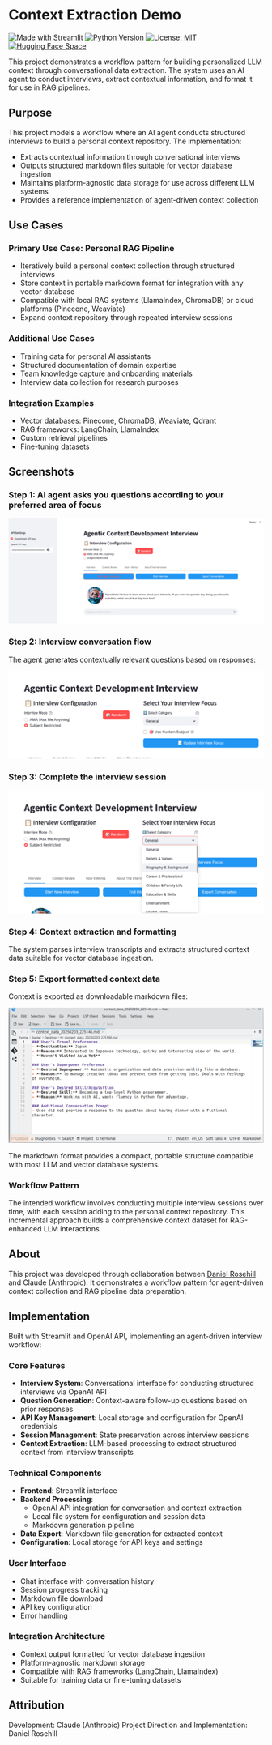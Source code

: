 # Context Extraction Demo

[![Made with Streamlit](https://img.shields.io/badge/Made%20with-Streamlit-FF4B4B.svg)](https://www.streamlit.io)
[![Python Version](https://img.shields.io/badge/python-3.8%2B-blue)](https://www.python.org)
[![License: MIT](https://img.shields.io/badge/License-MIT-yellow.svg)](https://opensource.org/licenses/MIT)
[![Hugging Face Space](https://img.shields.io/badge/🤗%20Hugging%20Face-Space-blue)](https://huggingface.co/spaces/danielrosehill/AI-Context-Generation-Interviews)

This project demonstrates a workflow pattern for building personalized LLM context through conversational data extraction. The system uses an AI agent to conduct interviews, extract contextual information, and format it for use in RAG pipelines.

## Purpose

This project models a workflow where an AI agent conducts structured interviews to build a personal context repository. The implementation:
- Extracts contextual information through conversational interviews
- Outputs structured markdown files suitable for vector database ingestion
- Maintains platform-agnostic data storage for use across different LLM systems
- Provides a reference implementation of agent-driven context collection

## Use Cases

### Primary Use Case: Personal RAG Pipeline
- Iteratively build a personal context collection through structured interviews
- Store context in portable markdown format for integration with any vector database
- Compatible with local RAG systems (LlamaIndex, ChromaDB) or cloud platforms (Pinecone, Weaviate)
- Expand context repository through repeated interview sessions

### Additional Use Cases
- Training data for personal AI assistants
- Structured documentation of domain expertise
- Team knowledge capture and onboarding materials
- Interview data collection for research purposes

### Integration Examples
- Vector databases: Pinecone, ChromaDB, Weaviate, Qdrant
- RAG frameworks: LangChain, LlamaIndex
- Custom retrieval pipelines
- Fine-tuning datasets

## Screenshots

### Step 1: AI agent asks you questions according to your preferred area of focus

 ![alt text](screenshots/v2/1.png)

### Step 2: Interview conversation flow

The agent generates contextually relevant questions based on responses:

 ![alt text](screenshots/v2/2.png)

### Step 3: Complete the interview session

 ![alt text](screenshots/v2/3.png)

### Step 4: Context extraction and formatting

The system parses interview transcripts and extracts structured context data suitable for vector database ingestion.

### Step 5: Export formatted context data

Context is exported as downloadable markdown files:

![alt text](screenshots/2/5.png)

The markdown format provides a compact, portable structure compatible with most LLM and vector database systems.

### Workflow Pattern

The intended workflow involves conducting multiple interview sessions over time, with each session adding to the personal context repository. This incremental approach builds a comprehensive context dataset for RAG-enhanced LLM interactions. 
 
## About

This project was developed through collaboration between [Daniel Rosehill](https://danielrosehill.com) and Claude (Anthropic). It demonstrates a workflow pattern for agent-driven context collection and RAG pipeline data preparation.

## Implementation

Built with Streamlit and OpenAI API, implementing an agent-driven interview workflow:

### Core Features
- **Interview System**: Conversational interface for conducting structured interviews via OpenAI API
- **Question Generation**: Context-aware follow-up questions based on prior responses
- **API Key Management**: Local storage and configuration for OpenAI credentials
- **Session Management**: State preservation across interview sessions
- **Context Extraction**: LLM-based processing to extract structured context from interview transcripts

### Technical Components
- **Frontend**: Streamlit interface
- **Backend Processing**:
  - OpenAI API integration for conversation and context extraction
  - Local file system for configuration and session data
  - Markdown generation pipeline
- **Data Export**: Markdown file generation for extracted context
- **Configuration**: Local storage for API keys and settings

### User Interface
- Chat interface with conversation history
- Session progress tracking
- Markdown file download
- API key configuration
- Error handling

### Integration Architecture
- Context output formatted for vector database ingestion
- Platform-agnostic markdown storage
- Compatible with RAG frameworks (LangChain, LlamaIndex)
- Suitable for training data or fine-tuning datasets

## Attribution

Development: Claude (Anthropic)
Project Direction and Implementation: Daniel Rosehill
